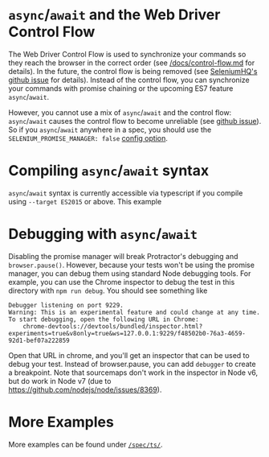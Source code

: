 `async`/`await` and the Web Driver Control Flow
===============================================

The Web Driver Control Flow is used to synchronize your commands so they reach
the browser in the correct order (see
[/docs/control-flow.md](/docs/control-flow.md) for details).  In the future, the
control flow is being removed (see [SeleniumHQ's github issue](
https://github.com/SeleniumHQ/selenium/issues/2969) for details). Instead of the
control flow, you can synchronize your commands with promise chaining or the
upcoming ES7 feature `async`/`await`.

However, you cannot use a mix of `async`/`await` and the control flow:
`async`/`await` causes the control flow to become unreliable (see
[github issue]( https://github.com/SeleniumHQ/selenium/issues/3037)).  So if you
`async`/`await` anywhere in a spec, you should use the
`SELENIUM_PROMISE_MANAGER: false` [config option](/lib/config.js#L644).

Compiling `async`/`await` syntax
================================

`async`/`await` syntax is currently accessible via typescript if you compile
using `--target ES2015` or above. This example

Debugging with `async`/`await`
==============================

Disabling the promise manager will break Protractor's debugging and
`browser.pause()`. However, because your tests won't be using the promise
manager, you can debug them using standard Node debugging tools. For
example, you can use the Chrome inspector to debug the test in this
directory with `npm run debug`. You should see something like

```
Debugger listening on port 9229.
Warning: This is an experimental feature and could change at any time.
To start debugging, open the following URL in Chrome:
    chrome-devtools://devtools/bundled/inspector.html?experiments=true&v8only=true&ws=127.0.0.1:9229/f48502b0-76a3-4659-92d1-bef07a222859
```

Open that URL in chrome, and you'll get an inspector that can be
used to debug your test. Instead of browser.pause, you can add `debugger`
to create a breakpoint.  Note that sourcemaps don't work in the inspector
in Node v6, but do work in Node v7 (due to https://github.com/nodejs/node/issues/8369).

More Examples
=============

More examples can be found under [`/spec/ts/`](/spec/ts).
